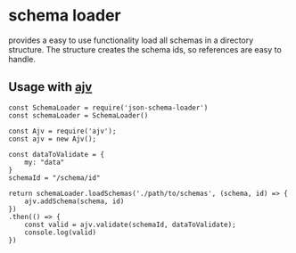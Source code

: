 # schema loader

provides a easy to use functionality load all schemas in a directory structure. The structure creates the schema ids, so references are easy to handle.

## Usage with [ajv](https://www.npmjs.com/package/ajv)

```
const SchemaLoader = require('json-schema-loader')
const schemaLoader = SchemaLoader()

const Ajv = require('ajv');
const ajv = new Ajv();

const dataToValidate = {
    my: "data"
}
schemaId = "/schema/id"

return schemaLoader.loadSchemas('./path/to/schemas', (schema, id) => {
    ajv.addSchema(schema, id)
})
.then(() => {
    const valid = ajv.validate(schemaId, dataToValidate);
    console.log(valid)
})
```